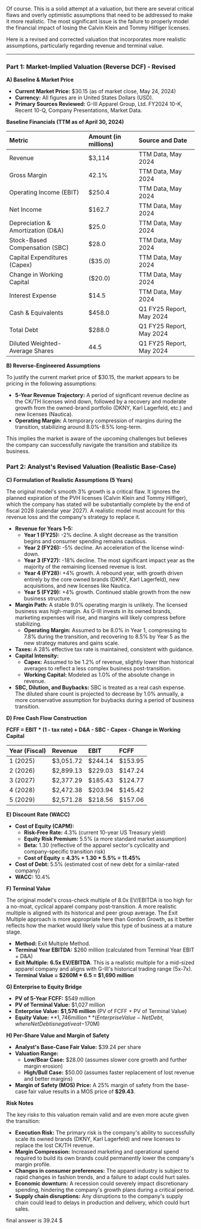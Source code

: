 Of course. This is a solid attempt at a valuation, but there are several critical flaws and overly optimistic assumptions that need to be addressed to make it more realistic. The most significant issue is the failure to properly model the financial impact of losing the Calvin Klein and Tommy Hilfiger licenses.

Here is a revised and corrected valuation that incorporates more realistic assumptions, particularly regarding revenue and terminal value.

***

### **Part 1: Market-Implied Valuation (Reverse DCF) - Revised**

**A) Baseline & Market Price**

*   **Current Market Price:** $30.15 (as of market close, May 24, 2024)
*   **Currency:** All figures are in United States Dollars (USD).
*   **Primary Sources Reviewed:** G-III Apparel Group, Ltd. FY2024 10-K, Recent 10-Q, Company Presentations, Market Data.

**Baseline Financials (TTM as of April 30, 2024)**

| Metric | Amount (in millions) | Source and Date |
| :--- | :--- | :--- |
| Revenue | $3,114 | TTM Data, May 2024 |
| Gross Margin | 42.1% | TTM Data, May 2024 |
| Operating Income (EBIT) | $250.4 | TTM Data, May 2024 |
| Net Income | $162.7 | TTM Data, May 2024 |
| Depreciation & Amortization (D&A) | $25.0 | TTM Data, May 2024 |
| Stock-Based Compensation (SBC) | $28.0 | TTM Data, May 2024 |
| Capital Expenditures (Capex) | ($35.0) | TTM Data, May 2024 |
| Change in Working Capital | ($20.0) | TTM Data, May 2024 |
| Interest Expense | $14.5 | TTM Data, May 2024 |
| Cash & Equivalents | $458.0 | Q1 FY25 Report, May 2024 |
| Total Debt | $288.0 | Q1 FY25 Report, May 2024 |
| Diluted Weighted-Average Shares | 44.5 | Q1 FY25 Report, May 2024 |

**B) Reverse-Engineered Assumptions**

To justify the current market price of $30.15, the market appears to be pricing in the following assumptions:

*   **5-Year Revenue Trajectory:** A period of significant revenue decline as the CK/TH licenses wind down, followed by a recovery and moderate growth from the owned-brand portfolio (DKNY, Karl Lagerfeld, etc.) and new licenses (Nautica).
*   **Operating Margin:** A temporary compression of margins during the transition, stabilizing around 8.0%-8.5% long-term.

This implies the market is aware of the upcoming challenges but believes the company can successfully navigate the transition and stabilize its business.

### **Part 2: Analyst's Revised Valuation (Realistic Base-Case)**

**C) Formulation of Realistic Assumptions (5 Years)**

The original model's smooth 3% growth is a critical flaw. It ignores the planned expiration of the PVH licenses (Calvin Klein and Tommy Hilfiger), which the company has stated will be substantially complete by the end of fiscal 2028 (calendar year 2027). A realistic model must account for this revenue loss and the company's strategy to replace it.

*   **Revenue for Years 1–5:**
    *   **Year 1 (FY25):** -2% decline. A slight decrease as the transition begins and consumer spending remains cautious.
    *   **Year 2 (FY26):** -5% decline. An acceleration of the license wind-down.
    *   **Year 3 (FY27):** -18% decline. The most significant impact year as the majority of the remaining licensed revenue is lost.
    *   **Year 4 (FY28):** +4% growth. A rebound year, with growth driven entirely by the core owned brands (DKNY, Karl Lagerfeld), new acquisitions, and new licenses like Nautica.
    *   **Year 5 (FY29):** +4% growth. Continued stable growth from the new business structure.
*   **Margin Path:** A stable 9.0% operating margin is unlikely. The licensed business was high-margin. As G-III invests in its owned brands, marketing expenses will rise, and margins will likely compress before stabilizing.
    *   **Operating Margin:** Assumed to be 8.0% in Year 1, compressing to 7.8% during the transition, and recovering to 8.5% by Year 5 as the new strategy matures and gains scale.
*   **Taxes:** A 28% effective tax rate is maintained, consistent with guidance.
*   **Capital Intensity:**
    *   **Capex:** Assumed to be 1.2% of revenue, slightly lower than historical averages to reflect a less complex business post-transition.
    *   **Working Capital:** Modeled as 1.0% of the absolute change in revenue.
*   **SBC, Dilution, and Buybacks:** SBC is treated as a real cash expense. The diluted share count is projected to decrease by 1.0% annually, a more conservative assumption for buybacks during a period of business transition.

**D) Free Cash Flow Construction**

**FCFF = EBIT \* (1 - tax rate) + D&A - SBC - Capex - Change in Working Capital**

| Year (Fiscal) | Revenue | EBIT | FCFF |
| :--- | :--- | :--- | :--- |
| 1 (2025) | $3,051.72 | $244.14 | $153.95 |
| 2 (2026) | $2,899.13 | $229.03 | $147.24 |
| 3 (2027) | $2,377.29 | $185.43 | $124.77 |
| 4 (2028) | $2,472.38 | $203.94 | $145.42 |
| 5 (2029) | $2,571.28 | $218.56 | $157.06 |

**E) Discount Rate (WACC)**

*   **Cost of Equity (CAPM):**
    *   **Risk-Free Rate:** 4.3% (current 10-year US Treasury yield)
    *   **Equity Risk Premium:** 5.5% (a more standard market assumption)
    *   **Beta:** 1.30 (reflective of the apparel sector's cyclicality and company-specific transition risk)
    *   **Cost of Equity = 4.3% + 1.30 \* 5.5% = 11.45%**
*   **Cost of Debt:** 5.5% (estimated cost of new debt for a similar-rated company)
*   **WACC:** 10.4%

**F) Terminal Value**

The original model's cross-check multiple of 8.0x EV/EBITDA is too high for a no-moat, cyclical apparel company post-transition. A more realistic multiple is aligned with its historical and peer group average. The Exit Multiple approach is more appropriate here than Gordon Growth, as it better reflects how the market would likely value this type of business at a mature stage.

*   **Method:** Exit Multiple Method.
*   **Terminal Year EBITDA:** $260 million (calculated from Terminal Year EBIT + D&A)
*   **Exit Multiple:** **6.5x EV/EBITDA**. This is a realistic multiple for a mid-sized apparel company and aligns with G-III's historical trading range (5x-7x).
*   **Terminal Value = $260M \* 6.5 = $1,690 million**

**G) Enterprise to Equity Bridge**

*   **PV of 5-Year FCFF:** $549 million
*   **PV of Terminal Value:** $1,027 million
*   **Enterprise Value:** **$1,576 million** (PV of FCFF + PV of Terminal Value)
*   **Equity Value:** **$1,746 million** (Enterprise Value - Net Debt, where Net Debt is negative at -$170M)

**H) Per-Share Value and Margin of Safety**

*   **Analyst's Base-Case Fair Value:** $39.24 per share
*   **Valuation Range:**
    *   **Low/Bear Case:** $28.00 (assumes slower core growth and further margin erosion)
    *   **High/Bull Case:** $50.00 (assumes faster replacement of lost revenue and better margins)
*   **Margin of Safety (MOS) Price:** A 25% margin of safety from the base-case fair value results in a MOS price of **$29.43**.

**Risk Notes**

The key risks to this valuation remain valid and are even more acute given the transition:

*   **Execution Risk:** The primary risk is the company's ability to successfully scale its owned brands (DKNY, Karl Lagerfeld) and new licenses to replace the lost CK/TH revenue.
*   **Margin Compression:** Increased marketing and operational spend required to build its own brands could permanently lower the company's margin profile.
*   **Changes in consumer preferences:** The apparel industry is subject to rapid changes in fashion trends, and a failure to adapt could hurt sales.
*   **Economic downturn:** A recession could severely impact discretionary spending, hindering the company's growth plans during a critical period.
*   **Supply chain disruptions:** Any disruptions to the company's supply chain could lead to delays in production and delivery, which could hurt sales.

final answer is 39.24 $